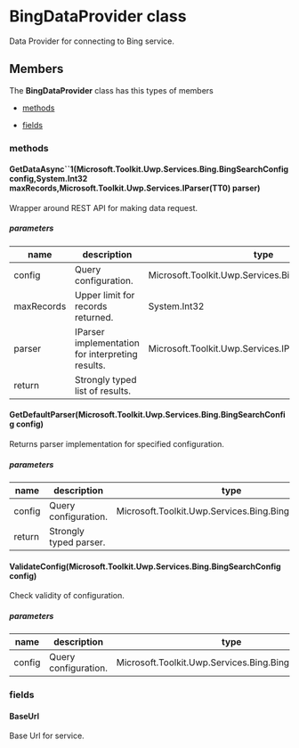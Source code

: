 
# BingDataProvider class

Data Provider for connecting to Bing service.

## Members

The **BingDataProvider** class has this types of members

* [methods](#methods)

* [fields](#fields)

### methods

#### GetDataAsync``1(Microsoft.Toolkit.Uwp.Services.Bing.BingSearchConfig config,System.Int32 maxRecords,Microsoft.Toolkit.Uwp.Services.IParser(TT0) parser)

Wrapper around REST API for making data request.

##### parameters



| name | description | type || --- | --- | --- || config | Query configuration. | Microsoft.Toolkit.Uwp.Services.Bing.BingSearchConfig || maxRecords | Upper limit for records returned. | System.Int32 || parser | IParser implementation for interpreting results. | Microsoft.Toolkit.Uwp.Services.IParser(TT0) || return |Strongly typed list of results. |
#### GetDefaultParser(Microsoft.Toolkit.Uwp.Services.Bing.BingSearchConfig config)

Returns parser implementation for specified configuration.

##### parameters



| name | description | type || --- | --- | --- || config | Query configuration. | Microsoft.Toolkit.Uwp.Services.Bing.BingSearchConfig || return |Strongly typed parser. |
#### ValidateConfig(Microsoft.Toolkit.Uwp.Services.Bing.BingSearchConfig config)

Check validity of configuration.

##### parameters



| name | description | type || --- | --- | --- || config | Query configuration. | Microsoft.Toolkit.Uwp.Services.Bing.BingSearchConfig |
### fields

#### BaseUrl

Base Url for service.

